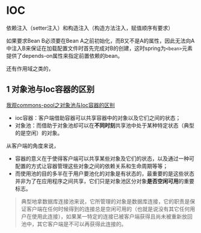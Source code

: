 # IOC

依赖注入（setter注入）和构造注入（构造方法注入，赋值顺序有要求）

如果要求Bean B必须要在Bean A之前初始化，而B又不是A的属性，因此无法向A中注入B来保证在加载配置文件时首先完成对B的创建，这时spring为`<bean>`元素提供了depends-on属性来指定前置依赖的bean。

还有作用域之类的，

## 1 对象池与Ioc容器的区别

[我观commons-pool之对象池与Ioc容器的区别](https://blog.csdn.net/zuiyanwangyue/article/details/83267308)

* ioc容器：客户端借助容器可以共享容器中的对象以及它们之间的状态；
* 对象池：而借助于对象池却可以在**不同时刻**共享池中处于某种特定状态（典型的是空闲）的对象。

从客户端的角度来说，

* 容器的意义在于使得客户端可以共享某些对象及它们的状态，以及通过一种可配置的方式让容器管理这些对象之间的依赖关系和生命周期等等；
* 而使用池的目的多半在于用户要池化的对象是有状态的，最重要的是这些状态并非为了在应用程序之间共享，它们只是对象池区分对象**是否空闲可用**的重要标志。

>典型地拿数据库连接池来说，它所管理的对象是数据库连接，它的职责是保证客户端在任何时候得到的连接总是空闲可用的（也就是说没有其它任何用户在使用此连接），如果某一特定的连接已被客户端获得且尚未被重新放回池中，其它客户端是不可以再获得此连接的。
